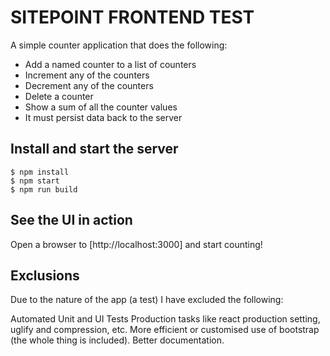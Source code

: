 # SITEPOINT FRONTEND TEST

A simple counter application that does the following:
* Add a named counter to a list of counters
* Increment any of the counters
* Decrement any of the counters
* Delete a counter
* Show a sum of all the counter values
* It must persist data back to the server


## Install and start the server

```
$ npm install
$ npm start
$ npm run build
```
## See the UI in action
Open a browser to [http://localhost:3000] and start counting!

## Exclusions
Due to the nature of the app (a test) I have excluded the following:

Automated Unit and UI Tests
Production tasks like react production setting, uglify and compression, etc.
More efficient or customised use of bootstrap (the whole thing is included).
Better documentation.

